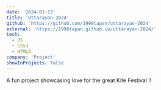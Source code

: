 ```yaml
---
date: '2024-01-13'
title: 'Uttarayan 2024'
github: 'https://github.com/1998tapan/uttarayan-2024'
external: 'https://1998tapan.github.io/uttarayan-2024/'
tech:
  - JS
  - CSS3
  - HTML5
company: 'Project'
showInProjects: false
---
```

A fun project showcasing love for the great Kite Festival !!
